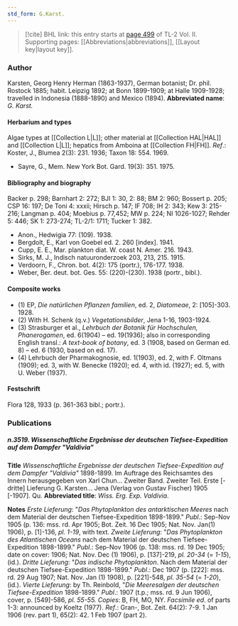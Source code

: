 ```yaml
---
std_form: G.Karst.
---
```


> [!cite] BHL link: this entry starts at [page 499](https://www.biodiversitylibrary.org/page/33068741) of TL-2 Vol. II.
> Supporting pages: [[Abbreviations|abbreviations]], [[Layout key|layout key]].

### Author

Karsten, Georg Henry Herman (1863-1937), German botanist; Dr. phil. Rostock 1885; habit. Leipzig 1892; at Bonn 1899-1909; at Halle 1909-1928; travelled in Indonesia (1888-1890) and Mexico (1894). 
**Abbreviated name**: *G. Karst.*

#### Herbarium and types

Algae types at [[Collection L|L]]; other material at [[Collection HAL|HAL]] and [[Collection L|L]]; hepatics from Amboina at [[Collection FH|FH]].
*Ref*.: Koster, J., Blumea 2(3): 231. 1936; Taxon 18: 554. 1969.
- Sayre, G., Mem. New York Bot. Gard. 19(3): 351. 1975.

#### Bibliography and biography

Backer p. 298; Barnhart 2: 272; BJI 1: 30, 2: 88; BM 2: 960; Bossert p. 205; CSP 16: 197; De Toni 4: xxxii; Hirsch p. 147; IF 708; IH 2: 343; Kew 3: 215-216; Langman p. 404; Moebius p. 77,452; MW p. 224; NI 1026-1027; Rehder 5: 446; SK 1: 273-274; TL-2/1: 1711; Tucker 1: 382.
- Anon., Hedwigia 77: (109). 1938.
- Bergdolt, E., Karl von Goebel ed. 2. 260 \[index\]. 1941.
- Cupp, E. E., Mar. plankton diat. W. coast N. Amer. 216. 1943.
- Sirks, M. J., Indisch natuuronderzoek 203, 213, 215. 1915.
- Verdoorn, F., Chron. bot. 4(2): 175 (portr.), 176-177. 1938.
- Weber, Ber. deut. bot. Ges. 55: (220)-(230). 1938 (portr., bibl.).

#### Composite works

- (1) EP, *Die natürlichen Pflanzen familien*, ed. 2, *Diatomeae*, 2: \[105\]-303. 1928.
- (2) With H. Schenk (q.v.) *Vegetationsbilder*, Jena 1-16, 1903-1924.
- (3) Strasburger et al., *Lehrbuch der Botanik für Hochschulen, Phanerogamen*, ed. 6(1904) – ed. 19(1936); also in corresponding English transl.: *A text-book of botany*, ed. 3 (1908, based on German ed. 8) – ed. 6 (1930, based on ed. 17).
- (4) Lehrbuch der Pharmakognosie, ed. 1(1903), ed. 2, with F. Oltmans (1909); ed. 3, with W. Benecke (1920); ed. 4, with id. (1927); ed. 5, with U. Weber (1937).

#### Festschrift

Flora 128, 1933 (p. 361-363 bibl.; portr.).

### Publications

##### n.3519. Wissenschaftliche Ergebnisse der deutschen Tiefsee-Expedition auf dem Dampfer "Valdivia"

**Title**
*Wissenschaftliche Ergebnisse der deutschen Tiefsee-Expedition auf dem Dampfer "Valdivia"* 1898-1899. Im Auftrage des Reichsamtes des Innern herausgegeben von Xarl Chun... Zweiter Band. Zweiter Teil. Erste \[-dritte\] Lieferung G. Karsten... Jena (Verlag von Gustav Fischer) 1905 \[-1907\]. Qu.
**Abbreviated title**: *Wiss. Erg. Exp. Valdivia*.

**Notes**
*Erste Lieferung*: "*Das Phytoplankton des antarktischen Meeres* nach dem Material der deutschen Tiefsee-Expedition 1898-1899." *Publ*.: Sep-Nov 1905 (p. 136: mss. rd. Apr 1905; Bot. Zeit. 16 Dec 1905; Nat. Nov. Jan(1) 1906), p. \[1\]-136, *pl. 1-19*, with text.
*Zweite Lieferung*: "*Das Phytoplankton des Atlantischen Oceans* nach dem Material der deutschen Tiefsee-Expedition 1898-1899." *Publ*.: Sep-Nov 1906 (p. 138: mss. rd. 19 Dec 1905; date on cover: 1906; Nat. Nov. Dec (1) 1906), p. \[137\]-219, *pl. 20-34* (= *1-15*), (id.).
*Dritte Lieferung*: "*Das indische Phytoplankton*. Nach dem Material der deutschen Tiefsee-Expedition 1898-1899." *Publ*.: Dec 1907 (p. \[222\]: mss. rd. 29 Aug 1907; Nat. Nov. Jan (1) 1908), p. \[221\]-548, *pl. 35-54* (= *1-20*), (id.).
*Vierte Lieferung*: by Th. Reinbold, "*Die Meeresalgen der deutschen Tiefsee-Expedition* 1898-1899."
*Publ*.: 1907 (t.p.; mss. rd. 9 Jun 1906), cover, p. \[549\]-586, *pl. 55-55.*
*Copies*: B, FH, MO, NY.
*Facsimile ed*. of parts 1-3: announced by Koeltz (1977).
*Ref*.: Gran-, Bot. Zeit. 64(2): 7-9. 1 Jan 1906 (rev. part 1), 65(2): 42. 1 Feb 1907 (part 2).

